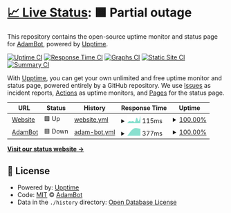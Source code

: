 # [📈 Live Status](https://adambot.is-a.dev): <!--live status--> **🟧 Partial outage**

This repository contains the open-source uptime monitor and status page for [AdamBot](https://adambot.vercel.app), powered by [Upptime](https://github.com/upptime/upptime).

[![Uptime CI](https://github.com/adambotfd/upptime/workflows/Uptime%20CI/badge.svg)](https://github.com/adambotfd/upptime/actions?query=workflow%3A%22Uptime+CI%22)
[![Response Time CI](https://github.com/adambotfd/upptime/workflows/Response%20Time%20CI/badge.svg)](https://github.com/adambotfd/upptime/actions?query=workflow%3A%22Response+Time+CI%22)
[![Graphs CI](https://github.com/adambotfd/upptime/workflows/Graphs%20CI/badge.svg)](https://github.com/adambotfd/upptime/actions?query=workflow%3A%22Graphs+CI%22)
[![Static Site CI](https://github.com/adambotfd/upptime/workflows/Static%20Site%20CI/badge.svg)](https://github.com/adambotfd/upptime/actions?query=workflow%3A%22Static+Site+CI%22)
[![Summary CI](https://github.com/adambotfd/upptime/workflows/Summary%20CI/badge.svg)](https://github.com/adambotfd/upptime/actions?query=workflow%3A%22Summary+CI%22)

With [Upptime](https://upptime.js.org), you can get your own unlimited and free uptime monitor and status page, powered entirely by a GitHub repository. We use [Issues](https://github.com/adambotfd/upptime/issues) as incident reports, [Actions](https://github.com/adambotfd/upptime/actions) as uptime monitors, and [Pages](https://adambot.is-a.dev) for the status page.

<!--start: status pages-->
<!-- This summary is generated by Upptime (https://github.com/upptime/upptime) -->
<!-- Do not edit this manually, your changes will be overwritten -->
<!-- prettier-ignore -->
| URL | Status | History | Response Time | Uptime |
| --- | ------ | ------- | ------------- | ------ |
| <img alt="" src="https://icons.duckduckgo.com/ip3/adambot.vercel.app.ico" height="13"> [Website](https://adambot.vercel.app) | 🟩 Up | [website.yml](https://github.com/adambotfd/upptime/commits/HEAD/history/website.yml) | <details><summary><img alt="Response time graph" src="./graphs/website/response-time-week.png" height="20"> 115ms</summary><br><a href="https://adambotfd.github.io/upptime/history/website"><img alt="Response time 115" src="https://img.shields.io/endpoint?url=https%3A%2F%2Fraw.githubusercontent.com%2Fadambotfd%2Fupptime%2FHEAD%2Fapi%2Fwebsite%2Fresponse-time.json"></a><br><a href="https://adambotfd.github.io/upptime/history/website"><img alt="24-hour response time 122" src="https://img.shields.io/endpoint?url=https%3A%2F%2Fraw.githubusercontent.com%2Fadambotfd%2Fupptime%2FHEAD%2Fapi%2Fwebsite%2Fresponse-time-day.json"></a><br><a href="https://adambotfd.github.io/upptime/history/website"><img alt="7-day response time 115" src="https://img.shields.io/endpoint?url=https%3A%2F%2Fraw.githubusercontent.com%2Fadambotfd%2Fupptime%2FHEAD%2Fapi%2Fwebsite%2Fresponse-time-week.json"></a><br><a href="https://adambotfd.github.io/upptime/history/website"><img alt="30-day response time 115" src="https://img.shields.io/endpoint?url=https%3A%2F%2Fraw.githubusercontent.com%2Fadambotfd%2Fupptime%2FHEAD%2Fapi%2Fwebsite%2Fresponse-time-month.json"></a><br><a href="https://adambotfd.github.io/upptime/history/website"><img alt="1-year response time 115" src="https://img.shields.io/endpoint?url=https%3A%2F%2Fraw.githubusercontent.com%2Fadambotfd%2Fupptime%2FHEAD%2Fapi%2Fwebsite%2Fresponse-time-year.json"></a></details> | <details><summary><a href="https://adambotfd.github.io/upptime/history/website">100.00%</a></summary><a href="https://adambotfd.github.io/upptime/history/website"><img alt="All-time uptime 100.00%" src="https://img.shields.io/endpoint?url=https%3A%2F%2Fraw.githubusercontent.com%2Fadambotfd%2Fupptime%2FHEAD%2Fapi%2Fwebsite%2Fuptime.json"></a><br><a href="https://adambotfd.github.io/upptime/history/website"><img alt="24-hour uptime 100.00%" src="https://img.shields.io/endpoint?url=https%3A%2F%2Fraw.githubusercontent.com%2Fadambotfd%2Fupptime%2FHEAD%2Fapi%2Fwebsite%2Fuptime-day.json"></a><br><a href="https://adambotfd.github.io/upptime/history/website"><img alt="7-day uptime 100.00%" src="https://img.shields.io/endpoint?url=https%3A%2F%2Fraw.githubusercontent.com%2Fadambotfd%2Fupptime%2FHEAD%2Fapi%2Fwebsite%2Fuptime-week.json"></a><br><a href="https://adambotfd.github.io/upptime/history/website"><img alt="30-day uptime 100.00%" src="https://img.shields.io/endpoint?url=https%3A%2F%2Fraw.githubusercontent.com%2Fadambotfd%2Fupptime%2FHEAD%2Fapi%2Fwebsite%2Fuptime-month.json"></a><br><a href="https://adambotfd.github.io/upptime/history/website"><img alt="1-year uptime 100.00%" src="https://img.shields.io/endpoint?url=https%3A%2F%2Fraw.githubusercontent.com%2Fadambotfd%2Fupptime%2FHEAD%2Fapi%2Fwebsite%2Fuptime-year.json"></a></details>
| <img alt="" src="https://icons.duckduckgo.com/ip3/nl2-2.deploy.sbs.ico" height="13"> [AdamBot](http://nl2-2.deploy.sbs:2557) | 🟥 Down | [adam-bot.yml](https://github.com/adambotfd/upptime/commits/HEAD/history/adam-bot.yml) | <details><summary><img alt="Response time graph" src="./graphs/adam-bot/response-time-week.png" height="20"> 377ms</summary><br><a href="https://adambotfd.github.io/upptime/history/adam-bot"><img alt="Response time 377" src="https://img.shields.io/endpoint?url=https%3A%2F%2Fraw.githubusercontent.com%2Fadambotfd%2Fupptime%2FHEAD%2Fapi%2Fadam-bot%2Fresponse-time.json"></a><br><a href="https://adambotfd.github.io/upptime/history/adam-bot"><img alt="24-hour response time 381" src="https://img.shields.io/endpoint?url=https%3A%2F%2Fraw.githubusercontent.com%2Fadambotfd%2Fupptime%2FHEAD%2Fapi%2Fadam-bot%2Fresponse-time-day.json"></a><br><a href="https://adambotfd.github.io/upptime/history/adam-bot"><img alt="7-day response time 377" src="https://img.shields.io/endpoint?url=https%3A%2F%2Fraw.githubusercontent.com%2Fadambotfd%2Fupptime%2FHEAD%2Fapi%2Fadam-bot%2Fresponse-time-week.json"></a><br><a href="https://adambotfd.github.io/upptime/history/adam-bot"><img alt="30-day response time 377" src="https://img.shields.io/endpoint?url=https%3A%2F%2Fraw.githubusercontent.com%2Fadambotfd%2Fupptime%2FHEAD%2Fapi%2Fadam-bot%2Fresponse-time-month.json"></a><br><a href="https://adambotfd.github.io/upptime/history/adam-bot"><img alt="1-year response time 377" src="https://img.shields.io/endpoint?url=https%3A%2F%2Fraw.githubusercontent.com%2Fadambotfd%2Fupptime%2FHEAD%2Fapi%2Fadam-bot%2Fresponse-time-year.json"></a></details> | <details><summary><a href="https://adambotfd.github.io/upptime/history/adam-bot">100.00%</a></summary><a href="https://adambotfd.github.io/upptime/history/adam-bot"><img alt="All-time uptime 100.00%" src="https://img.shields.io/endpoint?url=https%3A%2F%2Fraw.githubusercontent.com%2Fadambotfd%2Fupptime%2FHEAD%2Fapi%2Fadam-bot%2Fuptime.json"></a><br><a href="https://adambotfd.github.io/upptime/history/adam-bot"><img alt="24-hour uptime 100.00%" src="https://img.shields.io/endpoint?url=https%3A%2F%2Fraw.githubusercontent.com%2Fadambotfd%2Fupptime%2FHEAD%2Fapi%2Fadam-bot%2Fuptime-day.json"></a><br><a href="https://adambotfd.github.io/upptime/history/adam-bot"><img alt="7-day uptime 100.00%" src="https://img.shields.io/endpoint?url=https%3A%2F%2Fraw.githubusercontent.com%2Fadambotfd%2Fupptime%2FHEAD%2Fapi%2Fadam-bot%2Fuptime-week.json"></a><br><a href="https://adambotfd.github.io/upptime/history/adam-bot"><img alt="30-day uptime 100.00%" src="https://img.shields.io/endpoint?url=https%3A%2F%2Fraw.githubusercontent.com%2Fadambotfd%2Fupptime%2FHEAD%2Fapi%2Fadam-bot%2Fuptime-month.json"></a><br><a href="https://adambotfd.github.io/upptime/history/adam-bot"><img alt="1-year uptime 100.00%" src="https://img.shields.io/endpoint?url=https%3A%2F%2Fraw.githubusercontent.com%2Fadambotfd%2Fupptime%2FHEAD%2Fapi%2Fadam-bot%2Fuptime-year.json"></a></details>

<!--end: status pages-->

[**Visit our status website →**](https://adambot.is-a.dev)

## 📄 License

- Powered by: [Upptime](https://github.com/upptime/upptime)
- Code: [MIT](./LICENSE) © [AdamBot](https://adambot.vercel.app)
- Data in the `./history` directory: [Open Database License](https://opendatacommons.org/licenses/odbl/1-0/)
